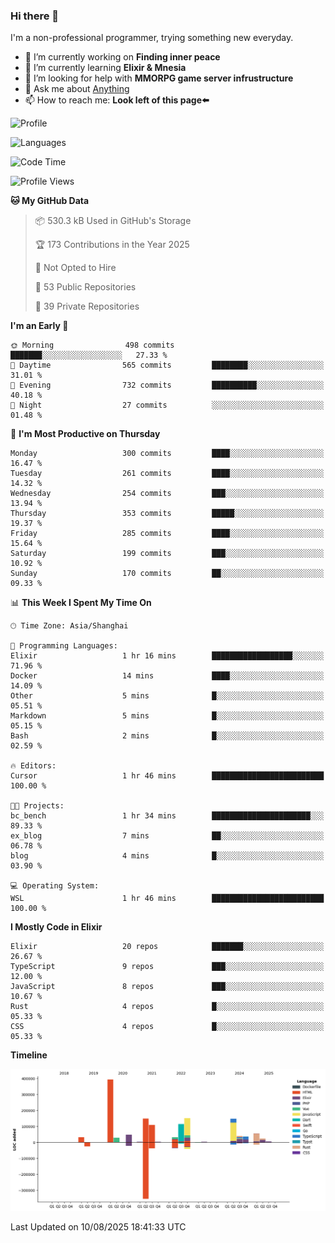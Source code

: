 ### Hi there 👋

I'm a non-professional programmer, trying something new everyday.

<!--
**dyzdyz010/dyzdyz010** is a ✨ _special_ ✨ repository because its `README.md` (this file) appears on your GitHub profile.
-->

- 🔭 I’m currently working on **Finding inner peace**
- 🌱 I’m currently learning **Elixir & Mnesia**
- 🤔 I’m looking for help with **MMORPG game server infrustructure**
- 💬 Ask me about [Anything](https://github.com/dyzdyz010/dyzdyz010/issues)
- 📫 How to reach me: **Look left of this page⬅️**

<!-- - 👯 I’m looking to collaborate on
- 😄 Pronouns: ...
- ⚡ Fun fact: ...
 -->
 
![Profile](https://github-readme-stats.vercel.app/api?username=dyzdyz010&count_private=true&show_icons=true&theme=dracula)

![Languages](https://github-readme-stats.vercel.app/api/top-langs/?username=dyzdyz010&layout=compact&theme=dracula)

<!--START_SECTION:waka-->
![Code Time](http://img.shields.io/badge/Code%20Time-2%2C053%20hrs%2032%20mins-blue)

![Profile Views](http://img.shields.io/badge/Profile%20Views-0-blue)

**🐱 My GitHub Data** 

> 📦 530.3 kB Used in GitHub's Storage 
 > 
> 🏆 173 Contributions in the Year 2025
 > 
> 🚫 Not Opted to Hire
 > 
> 📜 53 Public Repositories 
 > 
> 🔑 39 Private Repositories 
 > 
**I'm an Early 🐤** 

```text
🌞 Morning                498 commits         ███████░░░░░░░░░░░░░░░░░░   27.33 % 
🌆 Daytime                565 commits         ████████░░░░░░░░░░░░░░░░░   31.01 % 
🌃 Evening                732 commits         ██████████░░░░░░░░░░░░░░░   40.18 % 
🌙 Night                  27 commits          ░░░░░░░░░░░░░░░░░░░░░░░░░   01.48 % 
```
📅 **I'm Most Productive on Thursday** 

```text
Monday                   300 commits         ████░░░░░░░░░░░░░░░░░░░░░   16.47 % 
Tuesday                  261 commits         ████░░░░░░░░░░░░░░░░░░░░░   14.32 % 
Wednesday                254 commits         ███░░░░░░░░░░░░░░░░░░░░░░   13.94 % 
Thursday                 353 commits         █████░░░░░░░░░░░░░░░░░░░░   19.37 % 
Friday                   285 commits         ████░░░░░░░░░░░░░░░░░░░░░   15.64 % 
Saturday                 199 commits         ███░░░░░░░░░░░░░░░░░░░░░░   10.92 % 
Sunday                   170 commits         ██░░░░░░░░░░░░░░░░░░░░░░░   09.33 % 
```


📊 **This Week I Spent My Time On** 

```text
🕑︎ Time Zone: Asia/Shanghai

💬 Programming Languages: 
Elixir                   1 hr 16 mins        ██████████████████░░░░░░░   71.96 % 
Docker                   14 mins             ████░░░░░░░░░░░░░░░░░░░░░   14.09 % 
Other                    5 mins              █░░░░░░░░░░░░░░░░░░░░░░░░   05.51 % 
Markdown                 5 mins              █░░░░░░░░░░░░░░░░░░░░░░░░   05.15 % 
Bash                     2 mins              █░░░░░░░░░░░░░░░░░░░░░░░░   02.59 % 

🔥 Editors: 
Cursor                   1 hr 46 mins        █████████████████████████   100.00 % 

🐱‍💻 Projects: 
bc_bench                 1 hr 34 mins        ██████████████████████░░░   89.33 % 
ex_blog                  7 mins              ██░░░░░░░░░░░░░░░░░░░░░░░   06.78 % 
blog                     4 mins              █░░░░░░░░░░░░░░░░░░░░░░░░   03.90 % 

💻 Operating System: 
WSL                      1 hr 46 mins        █████████████████████████   100.00 % 
```

**I Mostly Code in Elixir** 

```text
Elixir                   20 repos            ███████░░░░░░░░░░░░░░░░░░   26.67 % 
TypeScript               9 repos             ███░░░░░░░░░░░░░░░░░░░░░░   12.00 % 
JavaScript               8 repos             ███░░░░░░░░░░░░░░░░░░░░░░   10.67 % 
Rust                     4 repos             █░░░░░░░░░░░░░░░░░░░░░░░░   05.33 % 
CSS                      4 repos             █░░░░░░░░░░░░░░░░░░░░░░░░   05.33 % 
```



**Timeline**

![Lines of Code chart](https://raw.githubusercontent.com/dyzdyz010/dyzdyz010/master/assets/bar_graph.png)


 Last Updated on 10/08/2025 18:41:33 UTC
<!--END_SECTION:waka-->
